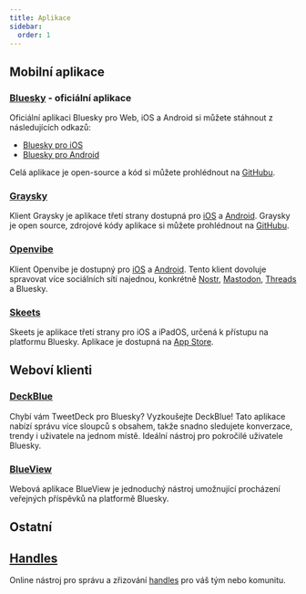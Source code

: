 ```yaml
---
title: Aplikace
sidebar:
  order: 1
---
```


## Mobilní aplikace

### [Bluesky](https://bsky.app) - oficiální aplikace

Oficiální aplikaci Bluesky pro Web, iOS a Android si můžete stáhnout z následujících odkazů:

- [Bluesky pro iOS](https://apps.apple.com/us/app/bluesky-social/id6444370199)
- [Bluesky pro Android](https://play.google.com/store/apps/details?id=xyz.blueskyweb.app)

Celá aplikace je open-source a kód si můžete prohlédnout na [GitHubu](https://github.com/bluesky-social/social-app).

### [Graysky](https://graysky.app)

Klient Graysky je aplikace třetí strany dostupná pro
[iOS](https://apps.apple.com/gb/app/graysky-a-bluesky-client/id6448234181) a
[Android](https://play.google.com/store/apps/details?id=dev.mozzius.graysky&hl=cs). Graysky je open source, zdrojové
kódy aplikace si můžete prohlédnout na [GitHubu](https://github.com/mozzius/graysky).

### [Openvibe](https://openvibe.social)

Klient Openvibe je dostupný pro [iOS](https://apps.apple.com/cz/app/openvibe-mastodon-bluesky/id1666230916) a
[Android](https://play.google.com/store/apps/details?id=com.plebstr.client). Tento klient dovoluje spravovat více
sociálních sítí najednou, konkrétně [Nostr](https://nostr.com/), [Mastodon](https://joinmastodon.org),
[Threads](https://www.threads.net/) a Bluesky.

### [Skeets](https://www.skeetsapp.com)

Skeets je aplikace třetí strany pro iOS a iPadOS, určená k přístupu na platformu Bluesky. Aplikace je dostupná na
[App Store](https://apps.apple.com/us/app/skeets-for-bluesky/id6466340923).

## Weboví klienti

### [DeckBlue](https://deck.blue/)

Chybí vám TweetDeck pro Bluesky? Vyzkoušejte DeckBlue! Tato aplikace nabízí správu více sloupců s obsahem, takže snadno
sledujete konverzace, trendy i uživatele na jednom místě. Ideální nástroj pro pokročilé uživatele Bluesky.

### [BlueView](https://blueview.app)

Webová aplikace BlueView je jednoduchý nástroj umožnující procházení veřejných příspěvků na platformě Bluesky.


## Ostatní

## [Handles](https://handles.net/)

Online nástroj pro správu a zřizování [handles](/definice/handle) pro váš tým nebo komunitu.
